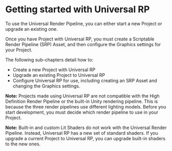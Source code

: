 # Getting started with Universal RP

To use the Universal Render Pipeline, you can either start a new Project or upgrade an existing one. 

Once you have Project with Universal RP, you must create a Scriptable Render Pipeline (SRP) Asset, and then configure the Graphics settings for your Project.

The following sub-chapters detail how to:
- Create a new Project with Universal RP
- Upgrade an existing Project to Universal RP
- Configure Universal RP for use, including creating an SRP Asset and changing the Graphics settings.

**Note:** Projects made using Universal RP are not compatible with the High Definition Render Pipeline or the built-in Unity rendering pipeline. This is because the three render pipelines use different lighting models. Before you start development, you must decide which render pipeline to use in your Project. 

**Note:**  Built-in and custom Lit Shaders do not work with the Universal Render Pipeline. Instead, Universal RP has a new set of standard shaders. If you upgrade a current Project to Universal RP, you can upgrade built-in shaders to the new ones.


